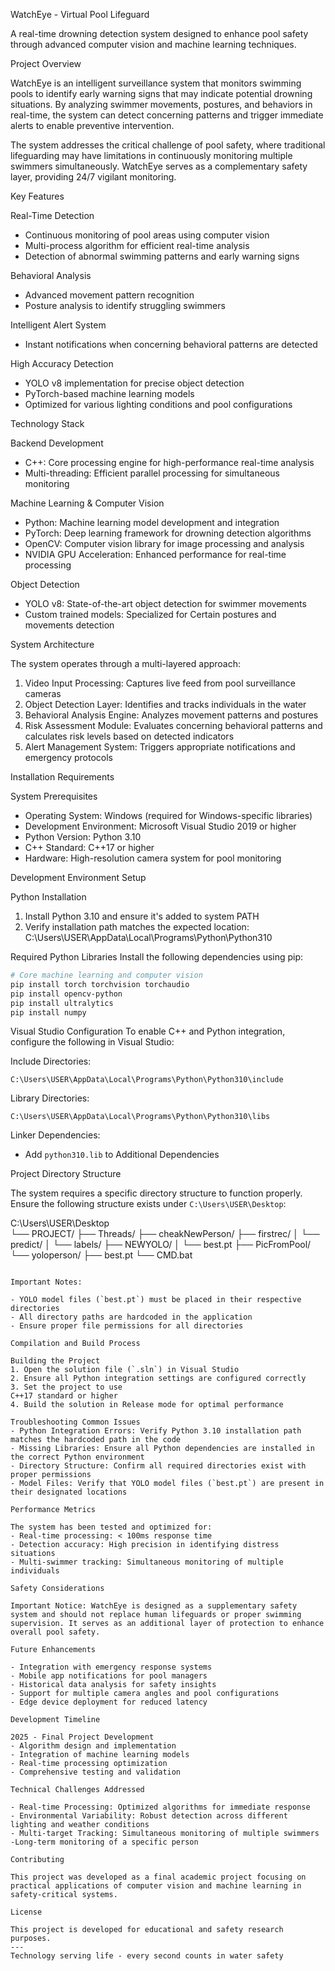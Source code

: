 WatchEye - Virtual Pool Lifeguard

A real-time drowning detection system designed to enhance pool safety through advanced computer vision and machine learning techniques.

Project Overview

WatchEye is an intelligent surveillance system that monitors swimming pools to identify early warning signs that may indicate potential drowning situations. By analyzing swimmer movements, postures, and behaviors in real-time, the system can detect concerning patterns and trigger immediate alerts to enable preventive intervention.

The system addresses the critical challenge of pool safety, where traditional lifeguarding may have limitations in continuously monitoring multiple swimmers simultaneously. WatchEye serves as a complementary safety layer, providing 24/7 vigilant monitoring.

Key Features

Real-Time Detection
- Continuous monitoring of pool areas using computer vision
- Multi-process algorithm for efficient real-time analysis
- Detection of abnormal swimming patterns and early warning signs

Behavioral Analysis
- Advanced movement pattern recognition
- Posture analysis to identify struggling swimmers

Intelligent Alert System
- Instant notifications when concerning behavioral patterns are detected

High Accuracy Detection
- YOLO v8 implementation for precise object detection
- PyTorch-based machine learning models
- Optimized for various lighting conditions and pool configurations

Technology Stack

Backend Development
- C++: Core processing engine for high-performance real-time analysis
- Multi-threading: Efficient parallel processing for simultaneous monitoring

Machine Learning & Computer Vision
- Python: Machine learning model development and integration
- PyTorch: Deep learning framework for drowning detection algorithms
- OpenCV: Computer vision library for image processing and analysis
- NVIDIA GPU Acceleration: Enhanced performance for real-time processing

 Object Detection
- YOLO v8: State-of-the-art object detection for swimmer movements 
- Custom trained models: Specialized for Certain postures and movements detection

System Architecture

The system operates through a multi-layered approach:

1. Video Input Processing: Captures live feed from pool surveillance cameras
2. Object Detection Layer: Identifies and tracks individuals in the water
3. Behavioral Analysis Engine: Analyzes movement patterns and postures
4. Risk Assessment Module: Evaluates concerning behavioral patterns and calculates risk levels based on detected indicators
5. Alert Management System: Triggers appropriate notifications and emergency protocols

Installation Requirements

System Prerequisites
- Operating System: Windows (required for Windows-specific libraries)
- Development Environment: Microsoft Visual Studio 2019 or higher
- Python Version: Python 3.10 
- C++ Standard: C++17 or higher
- Hardware: High-resolution camera system for pool monitoring

Development Environment Setup

Python Installation
1. Install Python 3.10 and ensure it's added to system PATH
2. Verify installation path matches the expected location:
      C:\Users\USER\AppData\Local\Programs\Python\Python310

Required Python Libraries
Install the following dependencies using pip:

```bash
# Core machine learning and computer vision
pip install torch torchvision torchaudio
pip install opencv-python
pip install ultralytics
pip install numpy
```

Visual Studio Configuration
To enable C++ and Python integration, configure the following in Visual Studio:

Include Directories:
```
C:\Users\USER\AppData\Local\Programs\Python\Python310\include
```

Library Directories:
```
C:\Users\USER\AppData\Local\Programs\Python\Python310\libs
```

Linker Dependencies:
- Add `python310.lib` to Additional Dependencies

Project Directory Structure

The system requires a specific directory structure to function properly. Ensure the following structure exists under `C:\Users\USER\Desktop`:

C:\Users\USER\Desktop\
└── PROJECT/
    ├── Threads/
    ├── cheakNewPerson/
    ├── firstrec/
    │   └── predict/
    │       └── labels/
    ├── NEWYOLO/
    │   └── best.pt
    ├── PicFromPool/
    └── yoloperson/
        ├── best.pt
        └── CMD.bat
```

Important Notes:

- YOLO model files (`best.pt`) must be placed in their respective directories
- All directory paths are hardcoded in the application
- Ensure proper file permissions for all directories

Compilation and Build Process

Building the Project
1. Open the solution file (`.sln`) in Visual Studio
2. Ensure all Python integration settings are configured correctly
3. Set the project to use 
C++17 standard or higher
4. Build the solution in Release mode for optimal performance

Troubleshooting Common Issues
- Python Integration Errors: Verify Python 3.10 installation path matches the hardcoded path in the code
- Missing Libraries: Ensure all Python dependencies are installed in the correct Python environment
- Directory Structure: Confirm all required directories exist with proper permissions
- Model Files: Verify that YOLO model files (`best.pt`) are present in their designated locations

Performance Metrics

The system has been tested and optimized for:
- Real-time processing: < 100ms response time
- Detection accuracy: High precision in identifying distress situations
- Multi-swimmer tracking: Simultaneous monitoring of multiple individuals

Safety Considerations

Important Notice: WatchEye is designed as a supplementary safety system and should not replace human lifeguards or proper swimming supervision. It serves as an additional layer of protection to enhance overall pool safety.

Future Enhancements

- Integration with emergency response systems
- Mobile app notifications for pool managers
- Historical data analysis for safety insights
- Support for multiple camera angles and pool configurations
- Edge device deployment for reduced latency

Development Timeline

2025 - Final Project Development
- Algorithm design and implementation
- Integration of machine learning models
- Real-time processing optimization
- Comprehensive testing and validation

Technical Challenges Addressed

- Real-time Processing: Optimized algorithms for immediate response
- Environmental Variability: Robust detection across different lighting and weather conditions
- Multi-target Tracking: Simultaneous monitoring of multiple swimmers
-Long-term monitoring of a specific person

Contributing

This project was developed as a final academic project focusing on practical applications of computer vision and machine learning in safety-critical systems.

License

This project is developed for educational and safety research purposes.
---
Technology serving life - every second counts in water safety

